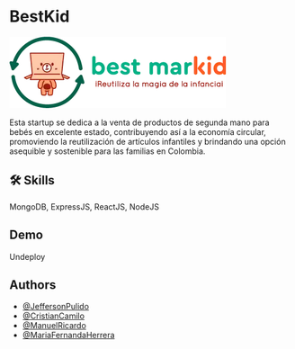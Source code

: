 # BestKid

![logo](https://github.com/JeffersonPulido/LandingBestMarkid/blob/9723f0a4a08523c4f4afdbff6ab4be4f381fdf9b/public/images/LOGO_HORIZONTAL_COMPLETO.webp)

Esta startup se dedica a la venta de productos de segunda mano para bebés en excelente estado, contribuyendo así a la economía circular, 
promoviendo la reutilización de artículos infantiles y brindando una opción asequible y sostenible para las familias en Colombia.

## 🛠 Skills
MongoDB, ExpressJS, ReactJS, NodeJS

## Demo

Undeploy

## Authors

- [@JeffersonPulido](https://www.github.com/JeffersonPulido)
- [@CristianCamilo](https://www.github.com/camilo7896)
- [@ManuelRicardo](https://www.github.com/manuel101284)
- [@MariaFernandaHerrera](https://www.github.com/MariaHerrera03)
